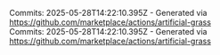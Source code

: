 Commits: 2025-05-28T14:22:10.395Z - Generated via https://github.com/marketplace/actions/artificial-grass
<br>
Commits: 2025-05-28T14:22:10.395Z - Generated via https://github.com/marketplace/actions/artificial-grass
<br>
